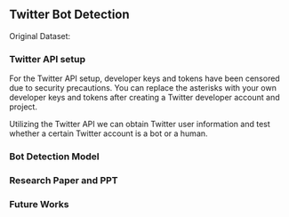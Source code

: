## Twitter Bot Detection
Original Dataset:


### Twitter API setup
For the Twitter API setup, developer keys and tokens have been censored due to security precautions. 
You can replace the asterisks with your own developer keys and tokens after creating a Twitter developer account and project.

Utilizing the Twitter API we can obtain Twitter user information and test whether a certain Twitter account is a bot or a human.

### Bot Detection Model


### Research Paper and PPT


### Future Works



